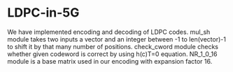 # LDPC-in-5G
We have implemented encoding and decoding of LDPC codes.
mul_sh module takes two inputs a vector and an integer between -1 to len(vector)-1 to shift it by that many number of positions.
check_cword module checks whether given codeword is correct by using h(c)T=0 equation.
NR_1_0_16 module is a base matrix used in our encoding with expansion factor 16.

